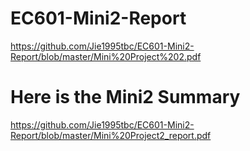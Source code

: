 # EC601-Mini2-Report
https://github.com/Jie1995tbc/EC601-Mini2-Report/blob/master/Mini%20Project%202.pdf

# Here is the Mini2 Summary
https://github.com/Jie1995tbc/EC601-Mini2-Report/blob/master/Mini%20Project2_report.pdf
